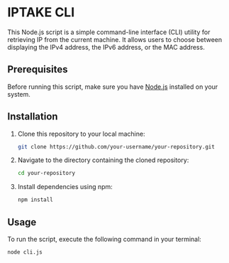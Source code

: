 # IPTAKE CLI

This Node.js script is a simple command-line interface (CLI) utility for retrieving IP from the current machine. It allows users to choose between displaying the IPv4 address, the IPv6 address, or the MAC address.

## Prerequisites

Before running this script, make sure you have [Node.js](https://nodejs.org/) installed on your system.

## Installation

1. Clone this repository to your local machine:

   ```bash
   git clone https://github.com/your-username/your-repository.git
   ```

2. Navigate to the directory containing the cloned repository:

   ```bash
   cd your-repository
   ```

3. Install dependencies using npm:

   ```bash
   npm install
   ```

## Usage

To run the script, execute the following command in your terminal:

```bash
node cli.js
```
